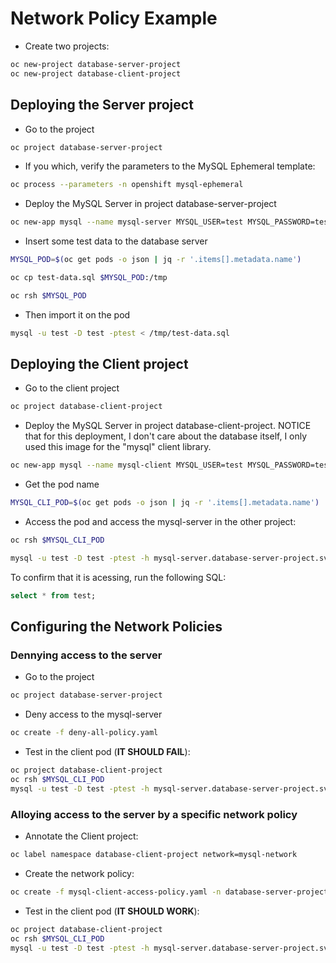 # Network Policy Example

- Create two projects:

```sh
oc new-project database-server-project
oc new-project database-client-project
```

## Deploying the Server project

- Go to the project

```sh
oc project database-server-project
```

- If you which, verify the parameters to the MySQL Ephemeral template:
```sh
oc process --parameters -n openshift mysql-ephemeral
```
- Deploy the MySQL Server in project database-server-project

```sh
oc new-app mysql --name mysql-server MYSQL_USER=test MYSQL_PASSWORD=test MYSQL_DATABASE=test -l app=mysql-server
```

- Insert some test data to the database server

```sh
MYSQL_POD=$(oc get pods -o json | jq -r '.items[].metadata.name')

oc cp test-data.sql $MYSQL_POD:/tmp 

oc rsh $MYSQL_POD
```

- Then import it on the pod 
```sh
mysql -u test -D test -ptest < /tmp/test-data.sql
```

## Deploying the Client project

- Go to the client project

```sh
oc project database-client-project
```

- Deploy the MySQL Server in project database-client-project. NOTICE that for this deployment, I don't care about the database itself, I only used this image for the "mysql" client library.

```sh
oc new-app mysql --name mysql-client MYSQL_USER=test MYSQL_PASSWORD=test MYSQL_DATABASE=test -l app=mysql-client
```
- Get the pod name

```sh
MYSQL_CLI_POD=$(oc get pods -o json | jq -r '.items[].metadata.name')
```
- Access the pod and access the mysql-server in the other project:

```sh
oc rsh $MYSQL_CLI_POD

mysql -u test -D test -ptest -h mysql-server.database-server-project.svc.cluster.local
```

To confirm that it is acessing, run the following SQL:

```sql
select * from test;
```

## Configuring the Network Policies

### Dennying access to the server

- Go to the project
```sh
oc project database-server-project
```

- Deny access to the mysql-server
```sh
oc create -f deny-all-policy.yaml 
```

- Test in the client pod (**IT SHOULD FAIL**):
```sh
oc project database-client-project
oc rsh $MYSQL_CLI_POD
mysql -u test -D test -ptest -h mysql-server.database-server-project.svc.cluster.local
```

### Alloying access to the server by a specific network policy

- Annotate the Client project:
```sh
oc label namespace database-client-project network=mysql-network
```

- Create the network policy:
```sh
oc create -f mysql-client-access-policy.yaml -n database-server-project
```

- Test in the client pod (**IT SHOULD WORK**):
```sh
oc project database-client-project
oc rsh $MYSQL_CLI_POD
mysql -u test -D test -ptest -h mysql-server.database-server-project.svc.cluster.local
```
